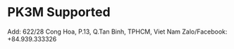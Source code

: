 # PK3M Supported
Add: 622/28 Cong Hoa, P.13, Q.Tan Binh, TPHCM, Viet Nam
Zalo/Facebook: +84.939.333326
